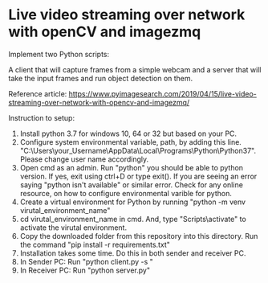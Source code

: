 # Live video streaming over network with openCV and imagezmq

Implement two Python scripts:

A client that will capture frames from a simple webcam and a server that will take the input frames and run object detection on them.

Reference article: https://www.pyimagesearch.com/2019/04/15/live-video-streaming-over-network-with-opencv-and-imagezmq/

Instruction to setup:
1) Install python 3.7 for windows 10, 64 or 32 but based on your PC.  
2) Configure system environmental variable, path, by adding this line. "C:\Users\your_Username\AppData\Local\Programs\Python\Python37".  Please change user name accordingly. 
3) Open cmd as an admin. Run "python" you should be able to python version. If yes, exit using ctrl+D or type exit(). If you are seeing an error saying "python isn't available" or similar error.  Check for any online resource, on how to configure environmental varible for python.  
4) Create a virtual environment for Python by running "python -m venv virutal_environment_name"
5) cd virutal_environment_name in cmd. And, type "Scripts\activate" to activate the virutal environment.  
6) Copy the downloaded folder from this repository into this directory. Run the command "pip install -r requirements.txt"
7) Installation takes some time. Do this in both sender and receiver PC.
8) In Sender PC: Run "python client.py -s <IP Address>" 
9) In Receiver PC: Run "python server.py"
